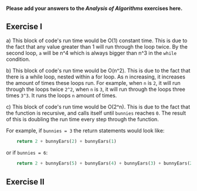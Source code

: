 #### Please add your answers to the ***Analysis of  Algorithms*** exercises here.

## Exercise I

a) This block of code's run time would be O(1) constant time. This is due to the fact that any value greater than 1 will run through the loop twice. By the second loop, `a` will be n^4 which is always bigger than n^3 in the `while` condition. 


b) This block of code's run time would be O(n^2). This is due to the fact that there is a while loop, nested within a for loop. As n increasing, it increases the amount of times these loops run. For example, when `n` is `2`, it will run through the loops twice `2^2`, when `n` is `3`, it will run through the loops three times `3^3`. It runs the loops `n` amount of times.


c) This block of code's run time would be O(2^n). This is due to the fact that the function is recursive, and calls itself until `bunnies` reaches `0`. The result of this is doubling the run time every step through the function. 

For example, if `bunnies = 3` the return statements would look like:
```python
    return 2 + bunnyEars(2) + bunnyEars(1)
```

or if `bunnies = 6`:
```python
    return 2 + bunnyEars(5) + bunnyEars(4) + bunnyEars(3) + bunnyEars(2) + bunnyEars(1)
```

## Exercise II



